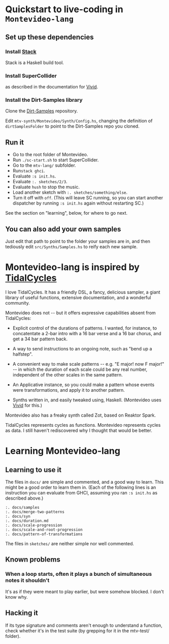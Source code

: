 # Quickstart to live-coding in `Montevideo-lang`

## Set up these dependencies

### Install [Stack](https://docs.haskellstack.org/en/stable/README/)

Stack is a Haskell build tool.

### Install SuperCollider

as described in the documentation for [Vivid](https://www.vivid-synth.com/).

### Install the Dirt-Samples library

Clone the
[Dirt-Samples](https://github.com/tidalcycles/Dirt-Samples) repository.

Edit `mtv-synth/Montevideo/Synth/Config.hs`, changing the definition of `dirtSamplesFolder` to point to the Dirt-Samples repo you cloned.


## Run it

* Go to the root folder of Montevideo.
* Run `./sc-start.sh` to start SuperCollider.
* Go to the `mtv-lang/` subfolder.
* Run`stack ghci`.
* Evaluate `:s init.hs`.
* Evaluate `:. sketches/2/3`.
* Evaluate `hush` to stop the music.
* Load another sketch with `:. sketches/something/else`.
* Turn it off with `off`. (This will leave SC running, so you can start another dispatcher by running `:s init.hs` again without restarting SC.)

See the section on "learning", below, for where to go next.

## You can also add your own samples

Just edit that path to point to the folder your samples are in,
and then tediously edit `src/Synths/Samples.hs`
to reify each new sample.


# Montevideo-lang is inspired by [TidalCycles](https://tidalcycles.org/index.php/Welcome)

I love TidalCycles. It has a friendly DSL,
a fancy, delicious sampler,
a giant library of useful functions,
extensive documentation, and a wonderful community.

Montevideo does not --
but it offers expressive capabilities absent from TidalCycles:

* Explicit control of the durations of patterns. I wanted, for instance,
to concatentate a 2-bar intro with a 16 bar verse and a 16 bar chorus,
and get a 34 bar pattern back.

* A way to send instructions to an ongoing note,
such as "bend up a halfstep".

* A convenient way to make scale patterns -- e.g. "E major! now F major!" --
in which the duration of each scale could be any real number,
independent of the other scales in the same pattern.

* An Applicative instance,
so you could make a pattern whose events were transformations,
and apply it to another pattern.

* Synths written in, and easily tweaked using, Haskell.
(Montevideo uses [Vivid](https://github.com/vivid-synth/vivid)
for this.)

Montevideo also has a freaky synth called Zot,
based on Reaktor Spark.

TidalCycles represents cycles as functions.
Montevideo represents cycles as data.
I still haven't rediscovered why I thought that would be better.


# Learning Montevideo-lang

## Learning to use it

The files in `docs/` are simple and commented, and a good way to learn.
This might be a good order to learn them in.
(Each of the following lines is an instruction you can evaluate from GHCI,
assuming you ran `:s init.hs` as described above.)

```
:. docs/samples
:. docs/merge-two-patterns
:. docs/syn
:. docs/duration.md
:. docs/scale-progression
:. docs/scale-and-root-progression
:. docs/pattern-of-transformations
```

The files in `sketches/` are neither simple nor well commented.


## Known problems

### When a loop starts, often it plays a bunch of simultaneous notes it shouldn't

It's as if they were meant to play earlier, but were somehow blocked.
I don't know why.


## Hacking it

If its type signature and comments aren't enough to understand a function,
check whether it's in the test suite
(by grepping for it in the mtv-test/ folder).
